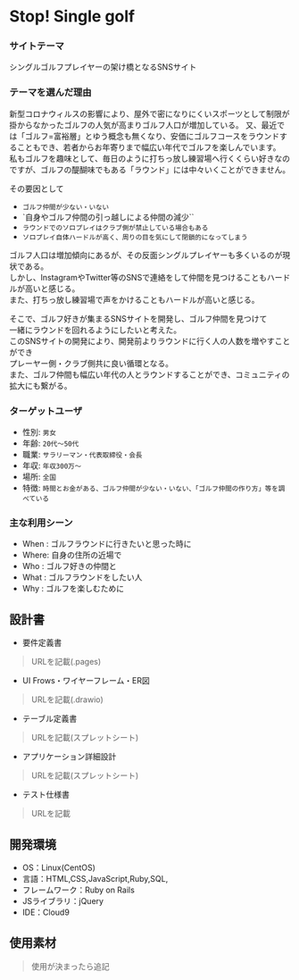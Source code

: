 # Stop! Single golf

### サイトテーマ
シングルゴルフプレイヤーの架け橋となるSNSサイト

### テーマを選んだ理由
新型コロナウィルスの影響により、屋外で密になりにくいスポーツとして制限が掛からなかったゴルフの人気が高まりゴルフ人口が増加している。
又、最近では「ゴルフ=富裕層」とゆう概念も無くなり、安価にゴルフコースをラウンドすることもでき、若者からお年寄りまで幅広い年代でゴルフを楽しんでいます。  
私もゴルフを趣味として、毎日のように打ちっ放し練習場へ行くくらい好きなのですが、ゴルフの醍醐味でもある「ラウンド」には中々いくことができません。 

その要因として  
* `ゴルフ仲間が少ない・いない`
* `自身やゴルフ仲間の引っ越しによる仲間の減少``
* `ラウンドでのソロプレイはクラブ側が禁止している場合もある`
* `ソロプレイ自体ハードルが高く、周りの目を気にして閉鎖的になってしまう`  
 
ゴルフ人口は増加傾向にあるが、その反面シングルプレイヤーも多くいるのが現状である。  
しかし、InstagramやTwitter等のSNSで連絡をして仲間を見つけることもハードルが高いと感じる。  
また、打ちっ放し練習場で声をかけることもハードルが高いと感じる。

そこで、ゴルフ好きが集まるSNSサイトを開発し、ゴルフ仲間を見つけて  
一緒にラウンドを回れるようにしたいと考えた。  
このSNSサイトの開発により、開発前よりラウンドに行く人の人数を増やすことができ  
プレーヤー側・クラブ側共に良い循環となる。  
また、ゴルフ仲間も幅広い年代の人とラウンドすることができ、コミュニティの拡大にも繋がる。

### ターゲットユーザ
* 性別: `男女`
* 年齢: `20代〜50代`
* 職業: `サラリーマン・代表取締役・会長`
* 年収: `年収300万〜`
* 場所: `全国`
* 特徴: `時間とお金がある、ゴルフ仲間が少ない・いない、「ゴルフ仲間の作り方」等を調べている`

### 主な利用シーン
* When : ゴルフラウンドに行きたいと思った時に
* Where: 自身の住所の近場で
* Who  : ゴルフ好きの仲間と
* What : ゴルフラウンドをしたい人
* Why  : ゴルフを楽しむために

## 設計書
- 要件定義書

> URLを記載(.pages)

- UI Frows・ワイヤーフレーム・ER図

> URLを記載(.drawio)

- テーブル定義書

> URLを記載(スプレットシート)

- アプリケーション詳細設計

> URLを記載(スプレットシート)

- テスト仕様書

> URLを記載

## 開発環境
- OS：Linux(CentOS)
- 言語：HTML,CSS,JavaScript,Ruby,SQL,
- フレームワーク：Ruby on Rails
- JSライブラリ：jQuery
- IDE：Cloud9

## 使用素材
> 使用が決まったら追記